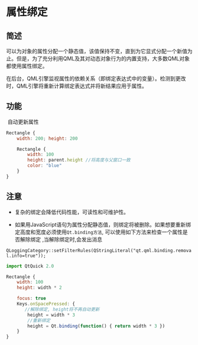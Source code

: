 # 属性绑定

## 简述	

​	可以为对象的属性分配一个静态值，该值保持不变，直到为它显式分配一个新值为止。但是，为了充分利用QML及其对动态对象行为的内置支持，大多数QML对象都使用属性绑定。

​		在后台，QML引擎监视属性的依赖关系（即绑定表达式中的变量）。检测到更改时，QML引擎将重新计算绑定表达式并将新结果应用于属性。



## 功能

​		自动更新属性

```js
Rectangle {
    width: 200; height: 200

    Rectangle {
        width: 100
        height: parent.height //将高度与父窗口一致
        color: "blue"
    }
}
```

## 注意

* 复杂的绑定会降低代码性能，可读性和可维护性。

* 如果用JavaScript语句为属性分配静态值，则绑定将被删除。如果想要重新绑定高度和宽度必须使用`Qt.binding方法`, 可以使用如下方法来检查一个属性是否解除绑定 ,当解除绑定时,会发出消息

`QLoggingCategory::setFilterRules(QStringLiteral("qt.qml.binding.removal.info=true"));`

```js
import QtQuick 2.0

Rectangle {
    width: 100
    height: width * 2

    focus: true
    Keys.onSpacePressed: {
       //解除绑定, height将不再自动更新
        height = width * 3
        //重新绑定
        height = Qt.binding(function() { return width * 3 })
    }
}
```



